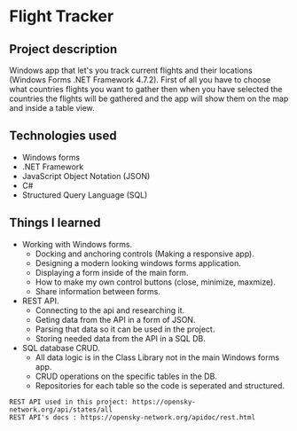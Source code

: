 # Flight Tracker
## Project description
Windows app that let's you track current flights and their locations (Windows Forms .NET Framework 4.7.2).
First of all you have to choose what countries flights you want to gather then when you have selected the countries the flights will
be gathered and the app will show them on the map and inside a table view.
## Technologies used
* Windows forms
* .NET Framework
* JavaScript Object Notation (JSON)
* C#
* Structured Query Language (SQL)
## Things I learned
* Working with Windows forms.
  * Docking and anchoring controls (Making a responsive app).
  * Designing a modern looking windows forms application.
  * Displaying a form inside of the main form.
  * How to make my own control buttons (close, minimize, maxmize).
  * Share information between forms.
* REST API.
  * Connecting to the api and researching it.
  * Geting data from the API in a form of JSON.
  * Parsing that data so it can be used in the project.
  * Storing needed data from the API in a SQL DB.
* SQL database CRUD.
  * All data logic is in the Class Library not in the main Windows forms app.
  * CRUD operations on the specific tables in the DB.
  * Repositories for each table so the code is seperated and structured.
```
REST API used in this project: https://opensky-network.org/api/states/all
REST API's docs : https://opensky-network.org/apidoc/rest.html
```

